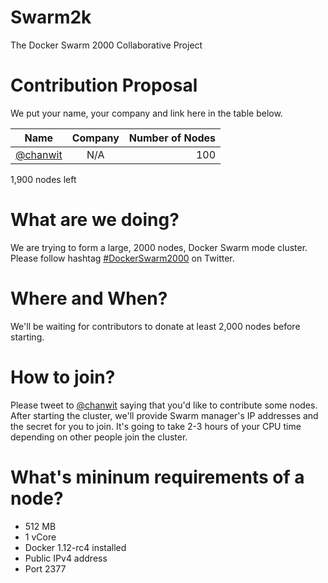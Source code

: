 # Swarm2k
The Docker Swarm 2000 Collaborative Project

# Contribution Proposal

We put your name, your company and link here in the table below.

| Name | Company | Number of Nodes |
| ------------- |:-------------:| -----:|
| [@chanwit](https://twitter.com/chanwit) | N/A | 100 |

1,900 nodes left

# What are we doing?
We are trying to form a large, 2000 nodes, Docker Swarm mode cluster.
Please follow hashtag [#DockerSwarm2000](https://twitter.com/hashtag/DockerSwarm2000) on Twitter.

# Where and When?
We'll be waiting for contributors to donate at least 2,000 nodes before starting.

# How to join?
Please tweet to [@chanwit](https://twitter.com/chanwit) saying that you'd like to contribute some nodes.
After starting the cluster, we'll provide Swarm manager's IP addresses and the secret for you to join.
It's going to take 2-3 hours of your CPU time depending on other people join the cluster.

# What's mininum requirements of a node?

  * 512 MB
  * 1 vCore
  * Docker 1.12-rc4 installed
  * Public IPv4 address
  * Port 2377

  
